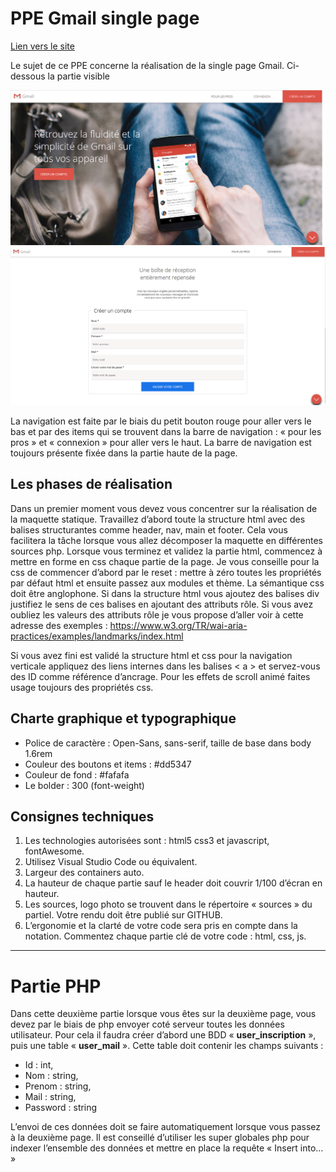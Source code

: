 # PPE Gmail single page 
[Lien vers le site](https://nicolarson.github.io/PPE_Gmail/)

Le sujet de ce PPE concerne la réalisation de la single page Gmail. Ci-dessous la
partie visible

![site](image/00.jpg)
![formulaire](image/partie_form.PNG)

La navigation est faite par le biais du petit bouton rouge pour aller vers le bas et
par des items qui se trouvent dans la barre de navigation : « pour les pros » et
« connexion » pour aller vers le haut. La barre de navigation est toujours
présente fixée dans la partie haute de la page.
## Les phases de réalisation
Dans un premier moment vous devez vous concentrer sur la réalisation de la
maquette statique. Travaillez d’abord toute la structure html avec des balises
structurantes comme header, nav, main et footer. Cela vous facilitera la tâche
lorsque vous allez décomposer la maquette en différentes sources php. Lorsque
vous terminez et validez la partie html, commencez à mettre en forme en css
chaque partie de la page. Je vous conseille pour la css de commencer d’abord
par le reset : mettre à zéro toutes les propriétés par défaut html et ensuite
passez aux modules et thème. La sémantique css doit être anglophone. Si dans
la structure html vous ajoutez des balises div justifiez le sens de ces balises en
ajoutant des attributs rôle. Si vous avez oubliez les valeurs des attributs rôle je
vous propose d’aller voir à cette adresse des exemples :
https://www.w3.org/TR/wai-aria-practices/examples/landmarks/index.html

Si vous avez fini est validé la structure html et css pour la navigation verticale
appliquez des liens internes dans les balises < a > et servez-vous des ID comme
référence d’ancrage. Pour les effets de scroll animé faites usage toujours des
propriétés css.

## Charte graphique et typographique
- Police de caractère : Open-Sans, sans-serif, taille de base dans body 1.6rem
- Couleur des boutons et items : #dd5347
- Couleur de fond : #fafafa
- Le bolder : 300 (font-weight)

## Consignes techniques

1. Les technologies autorisées sont : html5 css3 et javascript,
fontAwesome.
2. Utilisez Visual Studio Code ou équivalent.
3. Largeur des containers auto.
4. La hauteur de chaque partie sauf le header doit couvrir 1/100 d’écran en
hauteur.
5. Les sources, logo photo se trouvent dans le répertoire « sources » du
partiel.
Votre rendu doit être publié sur GITHUB.
6. L’ergonomie et la clarté de votre code sera pris en compte dans la
notation. Commentez chaque partie clé de votre code : html, css, js.

---
# Partie PHP

Dans cette deuxième partie lorsque vous êtes sur la deuxième page, vous devez
par le biais de php envoyer coté serveur toutes les données utilisateur. Pour
cela il faudra créer d’abord une BDD « **user_inscription** », puis une table
« **user_mail** ». Cette table doit contenir les champs suivants :
- Id : int,
- Nom : string,
- Prenom : string,
- Mail : string,
- Password : string

L’envoi de ces données doit se faire automatiquement lorsque vous passez à la
deuxième page. Il est conseillé d’utiliser les super globales php pour indexer
l’ensemble des données et mettre en place la requête « Insert into... »

